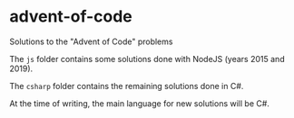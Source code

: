 # advent-of-code
Solutions to the "Advent of Code" problems

The `js` folder contains some solutions done with NodeJS (years 2015 and 2019).

The `csharp` folder contains the remaining solutions done in C#.

At the time of writing, the main language for new solutions will be C#.